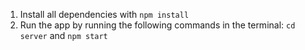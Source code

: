 1. Install all dependencies with `npm install`
2. Run the app by running the following commands in the terminal: `cd server` and `npm start`